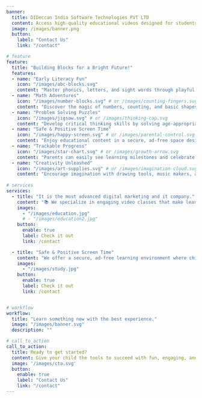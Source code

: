 ```yaml
---
banner:
  title: DIDeccan India Software Technologies PVT LTD
  content: Access high-quality educational videos designed for students like you. Watch, learn, and review at your own pace, on any device. Learning has never been more flexible.
  image: /images/banner.png
  button:
    label: "Contact Us"
    link: "/contact"

# feature
feature:
  title: "Building Blocks for a Bright Future!"
  features:
  - name: "Early Literacy Fun"
    icon: "/images/abc-blocks.svg"
    content: "Master phonics, letters, and sight words through playful activities and delightful stories."
  - name: "Math Adventures"
    icon: "/images/number-blocks.svg" # or /images/counting-fingers.svg
    content: "Discover the magic of numbers, counting, and basic shapes with exciting challenges and games."
  - name: "Problem Solving Puzzles"
    icon: "/images/jigsaw.svg" # or /images/thinking-cap.svg
    content: "Develop critical thinking skills by solving age-appropriate puzzles and brain teasers."
  - name: "Safe & Positive Screen Time"
    icon: "/images/happy-screen.svg" # or /images/parental-control.svg
    content: "Enjoy educational content in a secure, ad-free space designed to be beneficial and fun."
  - name: "Trackable Progress"
    icon: "/images/star-chart.svg" # or /images/growth-arrow.svg
    content: "Parents can easily see learning milestones and celebrate their child's achievements."
  - name: "Creativity Unleashed"
    icon: "/images/art-supplies.svg" # or /images/imagination-cloud.svg
    content: "Encourage imagination with drawing tools, music makers, and open-ended creative activities."
    
# services
services:
  - title: "It is the most advanced digital marketing and it company."
    content: "📚 We specialize in engaging video classes that make learning fun, interactive, and accessible for every student. Whether it's building strong foundations or preparing for competitive exams, our expert educators are here to guide your child every step of the way."
    images:
      - "/images/education.jpg"
      # - "/images/education2.jpg"
    button:
      enable: true
      label: Check it out
      link: /contact

  - title: "Safe & Positive Screen Time"
    content: "We offer a secure, ad-free learning environment where children can enjoy educational content without distractions. Our platform is designed to make screen time meaningful by combining fun, interactive lessons with age-appropriate material that supports academic growth. Every video is carefully curated to engage young minds while ensuring parents can feel confident about what their children are watching. With us, screen time becomes a positive experience that encourages curiosity, builds confidence, and helps shape a brighter future."
    images: 
      - "/images/study.jpg"
    button:
      enable: true
      label: Check it out
      link: /contact


# workflow
workflow: 
  title: "Learn something new with the best experience."
  image: "/images/banner.svg"
  description: ""

# call_to_action
call_to_action:
  title: Ready to get started?
  content: Give your child the tools to succeed with fun, engaging, and effective video-based learning. Our expert-designed lessons make complex concepts easy to understand and enjoyable to learn. Whether you're starting a new subject or building stronger foundations, our platform is here to support every step of the educational journey. Start today and see the difference personalized, high-quality learning can make.
  image: '/images/cta.svg'
  button:
    enable: true
    label: "Contact Us"
    link: "/contact"
---
```

